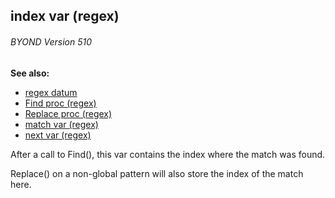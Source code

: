 ## index var (regex) 
###### BYOND Version 510
**See also:**
*   [regex datum](/regex)
*   [Find proc (regex)](/regex/proc/Find)
*   [Replace proc (regex)](/regex/proc/Replace)
*   [match var (regex)](/regex/var/match)
*   [next var (regex)](/regex/var/next)


After a call to Find(), this var contains the index where the
match was found. 

Replace() on a non-global pattern will also
store the index of the match here.